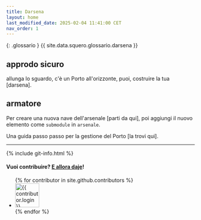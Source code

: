 ```yaml
---
title: Darsena
layout: home
last_modified_date: 2025-02-04 11:41:00 CET
nav_order: 1
---
```


{: .glossario }
{{ site.data.squero.glossario.darsena }}

## approdo sicuro

allunga lo sguardo, c'è un Porto all'orizzonte, puoi, costruire la tua [darsena].

<!-- ```bash
# git clone --recursive git@github.com:grammaton/darsena.git
# cd darsena
# ```

# Alcuni `submodules` sono privati, può accedere solamente chi può accedere.-->

## armatore

Per creare una nuova nave dell'arsenale [parti da qui], poi aggiungi il nuovo
elemento come `submodule` in `arsenale`.

Una guida passo passo per la gestione del Porto [la trovi qui].

----

{% include git-info.html %}

#### Vuoi contribuire? [E allora daje](https://github.com/grammaton/darsena)!

<ul class="list-style-none">
{% for contributor in site.github.contributors %}
  <li class="d-inline-block mr-1">
     <a href="{{ contributor.html_url }}"><img src="{{ contributor.avatar_url }}" width="64" height="64" alt="{{ contributor.login }}"></a>
  </li>
{% endfor %}
</ul>

[^1]: [It can take up to 10 minutes for changes to your site to publish after you push the changes to GitHub](https://docs.github.com/en/pages/setting-up-a-github-pages-site-with-jekyll/creating-a-github-pages-site-with-jekyll#creating-your-site).
[la trovi qui]: https://github.com/grammaton/darsena
[parti da qui]: https://github.com/grammaton/bucintoro/generate
[darsena]: https://github.com/new?template_name=darsena-template&template_owner=portomorto
